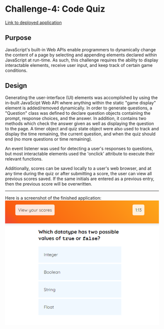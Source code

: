 # Challenge-4: Code Quiz

[Link to deployed application](https://kieferjackson.github.io/challenge-4-code-quiz/)

## Purpose
JavaScript's built-in Web APIs enable programmers to dynamically change the content of a page by selecting and appending elements declared within JavaScript at run-time. As such, this challenge requires the ability to display interactable elements, receive user input, and keep track of certain game conditions.

## Design
Generating the user-interface (UI) elements was accomplished by using the in-built JavaScipt Web API where anything within the static "game display" element is added/removed dynamically. In order to generate questions, a "Question" class was defined to declare question objects containing the prompt, response choices, and the answer. In addition, it contains two methods which check the answer given as well as displaying the question to the page. A timer object and quiz state object were also used to track and display the time remaining, the current question, and when the quiz should end (no more questions or time remaining).

An event listener was used for detecting a user's responses to questions, but most interactable elements used the 'onclick' attribute to execute their relevant functions.

Additionally, scores can be saved locally to a user's web browser, and at any time during the quiz or after submitting a score, the user can view all previous scores saved. If the same initials are entered as a previous entry, then the previous score will be overwritten.

---

Here is a screenshot of the finished application:
    ![Screenshot of the quiz with a timed question asking for which datatype has two possible values of true or false, with options of integer, boolean, string, and float](./assets/images/screenshot.PNG)